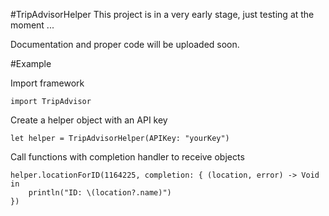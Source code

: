 #TripAdvisorHelper
This project is in a very early stage, just testing at the moment ...

Documentation and proper code will be uploaded soon.
 
#Example

Import framework
```
import TripAdvisor
```

Create a helper object with an API key

```
let helper = TripAdvisorHelper(APIKey: "yourKey")
```

Call functions with completion handler to receive objects 

```
helper.locationForID(1164225, completion: { (location, error) -> Void in
    println("ID: \(location?.name)")
})
```